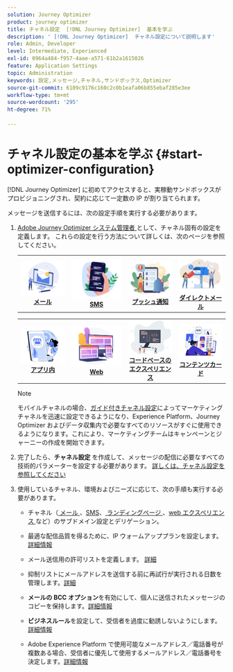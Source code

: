 ```yaml
---
solution: Journey Optimizer
product: journey optimizer
title: チャネル設定  [!DNL Journey Optimizer]  基本を学ぶ
description: ' [!DNL Journey Optimizer]  チャネル設定について説明します'
role: Admin, Developer
level: Intermediate, Experienced
exl-id: 0964a484-f957-4aae-a571-61b2a1615026
feature: Application Settings
topic: Administration
keywords: 設定,メッセージ,チャネル,サンドボックス,Optimizer
source-git-commit: 6109c9176c160c2c0b1eafa06b855ebaf285e3ee
workflow-type: tm+mt
source-wordcount: '295'
ht-degree: 71%

---
```



# チャネル設定の基本を学ぶ {#start-optimizer-configuration}

[!DNL Journey Optimizer] に初めてアクセスすると、実稼動サンドボックスがプロビジョニングされ、契約に応じて一定数の IP が割り当てられます。


メッセージを送信するには、次の設定手順を実行する必要があります。

1. [Adobe Journey Optimizer システム管理者 ](../start/path/administrator.md) として、チャネル固有の設定を定義します。 これらの設定を行う方法について詳しくは、次のページを参照してください。

   <table style="table-layout:fixed"><tr style="border: 0;">
    <td><a href="../email/get-started-email-config.md"><img alt="メール" src="../channels/assets/do-not-localize/email.png"></a>
    <div align="center"><a href="../email/get-started-email-config.md"><strong>メール</strong></a></div></td>
    <td><a href="../sms/sms-configuration.md"><img alt="SMS" src="../channels/assets/do-not-localize/sms.png"></a>
    <div align="center"><a href="../sms/sms-configuration.md"><strong>SMS</strong></a></div></td>
    <td><a href="../push/push-configuration.md"><img alt="プッシュ" src="../channels/assets/do-not-localize/push.png"></a>
    <div align="center"><a href="../push/push-configuration.md"><strong>プッシュ通知</strong></a></div></td>
    <td><a href="../direct-mail/direct-mail-configuration.md"><img alt="ダイレクトメール" src="../channels/assets/do-not-localize/direct-mail.jpg"></a>
    <div align="center"><a href="../direct-mail/direct-mail-configuration.md"><strong>ダイレクトメール</strong></a></div></td>
    </tr></table>

   <table style="table-layout:fixed"><tr style="border: 0;">
    <td><a href="../in-app/inapp-configuration.md"><img alt="アプリ内" src="../channels/assets/do-not-localize/inapp.jpg"></a>
    <div align="center"><a href="../in-app/inapp-configuration.md"><strong>アプリ内</strong></a></div></td>
    <td><a href="../web/web-configuration.md"><img alt="Web" src="../channels/assets/do-not-localize/web.jpg"></a>
    <div align="center"><a href="../web/web-configuration.md"><strong>Web</strong></a></div></td>
    <td><a href="../code-based/code-based-configuration.md"><img alt="コードベースのエクスペリエンス" src="../channels/assets/do-not-localize/code.png"></a>
    <div align="center"><a href="../code-based/code-based-configuration.md"><strong>コードベースのエクスペリエンス</strong></a></div></td>
    <td><a href="../content-card/content-card-configuration-prereq.md"><img alt="コンテンツカード" src="../channels/assets/do-not-localize/cards.png"></a>
    <div align="center"><a href="../content-card/content-card-configuration-prereq.md"><strong>コンテンツカード</strong></a></div></td>
    </tr></table>

   >[!NOTE]
   >
   >モバイルチャネルの場合、[ガイド付きチャネル設定](set-mobile-config.md)によってマーケティングチャネルを迅速に設定できるようになり、Experience Platform、Journey Optimizer およびデータ収集内で必要なすべてのリソースがすぐに使用できるようになります。これにより、マーケティングチームはキャンペーンとジャーニーの作成を開始できます。

1. 完了したら、**チャネル設定** を作成して、メッセージの配信に必要なすべての技術的パラメーターを設定する必要があります。 [詳しくは、チャネル設定を参照してください](channel-surfaces.md)

1. 使用しているチャネル、環境およびニーズに応じて、次の手順も実行する必要があります。

   * チャネル（[ メール ](about-subdomain-delegation.md)、[SMS](../sms/sms-subdomains.md)、[ ランディングページ ](../landing-pages/lp-subdomains.md)、[web エクスペリエンス ](../web/web-delegated-subdomains.md) など）のサブドメイン設定とデリゲーション。

   * 最適な配信品質を得るために、IP ウォームアッププランを設定します。 [詳細情報](ip-warmup-gs.md)

   * メール送信用の許可リストを定義します。 [詳細](allow-list.md)

   * 抑制リストにメールアドレスを送信する前に再試行が実行される日数を管理します。[詳細](manage-suppression-list.md)

   * **メールの BCC オプション**&#x200B;を有効にして、個人に送信されたメッセージのコピーを保持します。[詳細情報](archiving-support.md#enable-bcc)

   * **ビジネスルール**&#x200B;を設定して、受信者を過度に勧誘しないようにします。[詳細情報](../conflict-prioritization/rule-sets.md)

   * Adobe Experience Platform で使用可能なメールアドレス／電話番号が複数ある場合、受信者に優先して使用するメールアドレス／電話番号を決定します。[詳細情報](primary-email-addresses.md)
